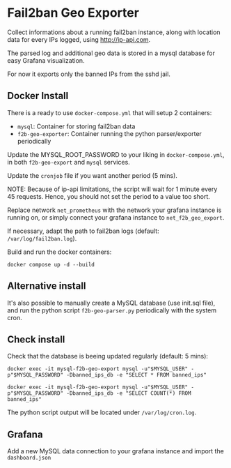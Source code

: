 # Fail2ban Geo Exporter

Collect informations about a running fail2ban instance, along with location data for every IPs logged, using http://ip-api.com.

The parsed log and additional geo data is stored in a mysql database for easy Grafana visualization.

For now it exports only the banned IPs from the sshd jail.

## Docker Install

There is a ready to use `docker-compose.yml` that will setup 2 containers:

- `mysql`: Container for storing fail2ban data
- `f2b-geo-exporter`: Container running the python parser/exporter periodically

Update the MYSQL_ROOT_PASSWORD to your liking in `docker-compose.yml`, in both `f2b-geo-export` and `mysql` services.

Update the `cronjob` file if you want another period (5 mins).

NOTE: Because of ip-api limitations, the script will wait for 1 minute every 45 requests. Hence, you should not set the period to a value too short.

Replace network `net_prometheus` with the network your grafana instance is running on, or simply connect your grafana instance to `net_f2b_geo_export`.

If necessary, adapt the path to fail2ban logs (default: `/var/log/fail2ban.log`).

Build and run the docker containers:

`docker compose up -d --build`

## Alternative install

It's also possible to manually create a MySQL database (use init.sql file), and run the python script `f2b-geo-parser.py` periodically with the system cron.

## Check install

Check that the database is beeing updated regularly (default: 5 mins):

`docker exec -it mysql-f2b-geo-export mysql -u"$MYSQL_USER" -p"$MYSQL_PASSWORD" -Dbanned_ips_db -e "SELECT * FROM banned_ips"`

`docker exec -it mysql-f2b-geo-export mysql -u"$MYSQL_USER" -p"$MYSQL_PASSWORD" -Dbanned_ips_db -e "SELECT COUNT(*) FROM banned_ips"`

The python script output will be located under `/var/log/cron.log`.

## Grafana

Add a new MySQL data connection to your grafana instance and import the `dashboard.json`

